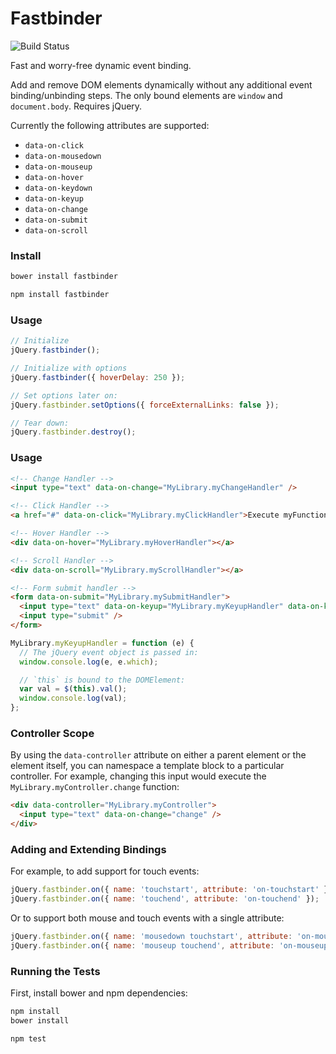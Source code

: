 # Fastbinder

![Build Status](https://travis-ci.org/andrewchilds/fastbinder.png?branch=master)

Fast and worry-free dynamic event binding.

Add and remove DOM elements dynamically without any additional event binding/unbinding steps. The only bound elements are `window` and `document.body`. Requires jQuery.

Currently the following attributes are supported:

- `data-on-click`
- `data-on-mousedown`
- `data-on-mouseup`
- `data-on-hover`
- `data-on-keydown`
- `data-on-keyup`
- `data-on-change`
- `data-on-submit`
- `data-on-scroll`

### Install

```sh
bower install fastbinder
```

```sh
npm install fastbinder
```

### Usage

```js
// Initialize
jQuery.fastbinder();

// Initialize with options
jQuery.fastbinder({ hoverDelay: 250 });

// Set options later on:
jQuery.fastbinder.setOptions({ forceExternalLinks: false });

// Tear down:
jQuery.fastbinder.destroy();
```

### Usage

```html
<!-- Change Handler -->
<input type="text" data-on-change="MyLibrary.myChangeHandler" />

<!-- Click Handler -->
<a href="#" data-on-click="MyLibrary.myClickHandler">Execute myFunction on click</a>

<!-- Hover Handler -->
<div data-on-hover="MyLibrary.myHoverHandler"></a>

<!-- Scroll Handler -->
<div data-on-scroll="MyLibrary.myScrollHandler"></a>

<!-- Form submit handler -->
<form data-on-submit="MyLibrary.mySubmitHandler">
  <input type="text" data-on-keyup="MyLibrary.myKeyupHandler" data-on-keydown="" />
  <input type="submit" />
</form>
```

```js
MyLibrary.myKeyupHandler = function (e) {
  // The jQuery event object is passed in:
  window.console.log(e, e.which);

  // `this` is bound to the DOMElement:
  var val = $(this).val();
  window.console.log(val);
};
```

### Controller Scope

By using the `data-controller` attribute on either a parent element or the element itself, you can namespace a template block to a particular controller. For example, changing this input would execute the `MyLibrary.myController.change` function:

```html
<div data-controller="MyLibrary.myController">
  <input type="text" data-on-change="change" />
</div>
```

### Adding and Extending Bindings

For example, to add support for touch events:

```js
jQuery.fastbinder.on({ name: 'touchstart', attribute: 'on-touchstart' });
jQuery.fastbinder.on({ name: 'touchend', attribute: 'on-touchend' });
```

Or to support both mouse and touch events with a single attribute:

```js
jQuery.fastbinder.on({ name: 'mousedown touchstart', attribute: 'on-mousedown' });
jQuery.fastbinder.on({ name: 'mouseup touchend', attribute: 'on-mouseup' });
```

### Running the Tests

First, install bower and npm dependencies:

```sh
npm install
bower install
```

```sh
npm test
```
